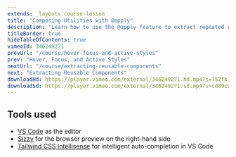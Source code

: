 ```yaml
---
extends: _layouts.course-lesson
title: "Composing Utilities with @apply"
description: "Learn how to use the @apply feature to extract repeated utility patterns."
titleBorder: true
hideTableOfContents: true
vimeoId: 346249271
prevUrl: "/course/hover-focus-and-active-styles"
prev: "Hover, Focus, and Active Styles"
nextUrl: "/course/extracting-reusable-components"
next: "Extracting Reusable Components"
downloadHd: https://player.vimeo.com/external/346249271.hd.mp4?s=752fb3a8f7a42e9eea53e0a341bf86026dc87431&profile_id=169&download=1
downloadSd: https://player.vimeo.com/external/346249271.sd.mp4?s=cd89c0367113743fee1e4f947dd06924690b60de&profile_id=165&download=1
---
```


## Tools used

- [VS Code](https://code.visualstudio.com/) as the editor
- [Sizzy](https://adamwathan.me/sizzy) for the browser preview on the right-hand side
- [Tailwind CSS Intellisense](https://marketplace.visualstudio.com/items?itemName=bradlc.vscode-tailwindcss) for intelligent auto-completion in VS Code
